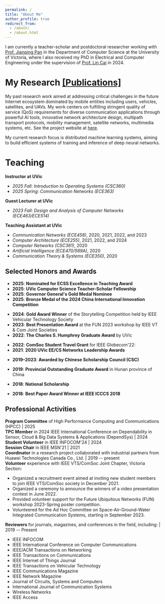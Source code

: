 ```yaml
---
permalink: /
title: "About Me"
author_profile: true
redirect_from: 
  - /about/
  - /about.html
---
```



I am currently a teacher-scholar and postdoctoral researcher working with [Prof. Jianping Pan](https://webhome.cs.uvic.ca/~pan/) in the Department of Computer Science at the University of Victoria, where I also received my PhD in Electrical and Computer Engineering under the supervision of [Prof. Lin Cai](https://www.ece.uvic.ca/~cai/) in 2024.



My Research [\[Publications\]](/publications/)
======
My past research work aimed at addressing critical challenges in the future Internet ecosystem dominated by mobile entities including users, vehicles, satellites, and UAVs. My work centers on fulfilling stringent quality of service (QoS) requirements for diverse communication applications through powerful AI tools, innovative network architecture design, multipath transport protocols, mobility management, satellite networks, multimedia systems, etc. See the project website at [here](https://onlineacademiccommunity.uvic.ca/quic/).

My current research focus is distributed machine learning systems, aiming to build efficient systems of training and inference of deep neural networks.



Teaching
======


**Instructor at UVic**
- *2025 Fall: Introduction to Operating Systems (CSC360)*   
- *2025 Spring: Communication Networks (ECE363)*  

**Guest Lecturer at UVic**
- *2023 Fall: Design and Analysis of Computer Networks (ECE463/ECE514)*  

**Teaching Assistant at UVic**  
- *Communication Networks (ECE458)*, 2020, 2021, 2022, and 2023  
- *Computer Architecture (ECE255)*, 2021, 2022, and 2024  
- *Computer Networks (CSC361)*, 2020  
- *Artificial Intelligence (ECE470/569A)*, 2020
- *Communication Theory & Systems (ECE350)*, 2020  

<!-- **Lecturer**, HNNU | 2018 -- 2019  
- *C Programming*  
  Being responsible for lecturing about basic C programming knowledge and instructing students to finish the hands-on programming tasks during laboratory sessions.   -->

<!-- **Mentoring** | 2021 -- present  
- *Students at UVic*: Since 2021, I have mentored students at various levels at UVic, including MITACS-funded undergraduates, master's students, and junior PhD in our research lab. My guidance has led to prestigious publications, well-cited open-source testbeds, and significant career advancements for my mentees.  
- *Students at HNNU*: In 2024, I was appointed as an outside advisor to mentor four master's students at HNNU on a provincial research project focused on networked systems for accelerating distributed AI training, with several papers currently under submission.   -->


Selected Honors and Awards
------
- **2025**: **Nominated for ECSS Excellence in Teaching Award**  
- **2025**: **UVic Computer Science Teacher-Scholar Fellowship** <!--, awarded to one of the top candidates through a rigorous selection process—overcoming the typical competitive disadvantage faced by UVic graduates—in recognition of outstanding teaching excellence and groundbreaking research contributions.   -->
- **2025**: **Governor General's Gold Medal Nominee** <!--. My PhD thesis was nominated as the sole candidate by our department for this distinguished award. (Final results pending.)   -->
- **2025**: **Bronze Medal of the 2024 China International Innovation Competition**
<!-- , standing out among more than 11,000 research teams worldwide. This recognition highlights the innovative contribution and significant impact of my PhD dissertation.   -->
- **2024**: **Gold Award Winner** of the Storytelling Competition held by IEEE Vehicular Technology Society  
- **2023**: **Best Presentation Award** at the FUN 2023 workshop by IEEE VT & Com Joint Societies   
- **2022**: **The Charles S. Humphrey Graduate Award** by UVic
<!-- : each department annually nominates only one student and the award is given by UVic to the student in recognition of outstanding academic record and demonstrated leadership.   -->
- **2022**: **ComSoc Student Travel Grant** for IEEE Globecom'22: <!-- awarded by IEEE Globecom conference committee in recognition of appealing presentation and outstanding academic record.   -->
- **2021**: **2020 UVic EE/CS Networks Leadership Awards**
<!-- : annually elected 2 members (out of 25–30) in the Communication Networks Lab (CNLAB) & Protocols for Advanced Networking Laboratory (PANLAB) in UVic for their demonstrated leadership and dedicated volunteering service.   -->
- **2019–2023**: **Awarded by Chinese Scholarship Council (CSC)**
<!-- : awarded by the Chinese Scholarship Council (CSC) to domestic students who pursue the Ph.D. degree abroad. **[Acceptance rate 28%]**   -->
- **2019**: **Provincial Outstanding Graduate Award** in Hunan province of China
<!-- : each university in Hunan province of China nominates only 2 candidates and the award is given by the Provincial Education Department in recognition of outstanding academic record and promising future.   -->
- **2018**: **National Scholarship**
<!-- : each department in HNNU nominates only 2 candidates and the award is given by the Ministry of Education in China.   -->
- **2018**: **Best Paper Award Winner at IEEE ICCCS 2018**
 <!-- among 1743 paper submissions.   -->
<!-- - **2018**: **The First Prize Scholarship** -->
<!-- : awarded by HNNU to students within their department whose GPA ranks in the top 3.   -->


Professional Activities
------
**Program Committee** of High Performance Computing and Communications (HPCC) | 2025  
**TPC Member** in 2024 IEEE International Conference on Dependability in Sensor, Cloud & Big Data Systems & Applications (DependSys) | 2024  
**Student Volunteer** in IEEE INFOCOM'24 | 2024  
**Session Chair** in IEEE MSN'21 | 2021  
**Coordinator** in a research project collaborated with industrial partners from Huawei Technologies Canada Co., Ltd. | 2019 -- present   
**Volunteer** experience with IEEE VTS/ComSoc Joint Chapter, Victoria Section:  
- Organized a recruitment event aimed at inviting new student members to join IEEE VTS/ComSoc society in December 2021.  
- Organized a ceremony to announce the winners of a video presentation contest in June 2022.  
- Provided volunteer support for the Future Ubiquitous Networks (FUN) workshop 2023-Spring poster competition.  
- Volunteered for the Ad Hoc Committee on Space-Air-Ground-Water Integrated Communication Systems, starting in September 2023.  

**Reviewers** for journals, magazines, and conferences in the field, including: | 2019 -- Present  
- IEEE INFOCOM  
- IEEE International Conference on Computer Communications  
- IEEE/ACM Transactions on Networking  
- IEEE Transactions on Communications  
- IEEE Internet of Things Journal  
- IEEE Transactions on Vehicular Technology  
- IEEE Communications Magazine  
- IEEE Network Magazine  
- Journal of Circuits, Systems and Computers  
- International Journal of Communication Systems  
- Wireless Networks  
- IEEE Access  


